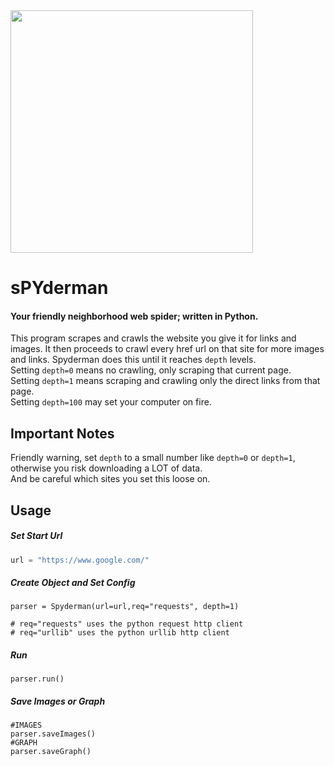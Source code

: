 <img src="https://github.com/brendenvogt/Spyderman/blob/master/NOTES/spyderman.png?raw=true" width="388"/>


# sPYderman
#### Your friendly neighborhood web spider; written in **Python**.
This program scrapes and crawls the website you give it for links and images. It then proceeds to crawl every href url on that site for more images and links. Spyderman does this until it reaches `depth` levels. <br/>
Setting `depth=0` means no crawling, only scraping that current page.<br/>
Setting `depth=1` means scraping and crawling only the direct links from that page.<br/>
Setting `depth=100` may set your computer on fire.
## Important Notes
Friendly warning, set `depth` to a small number like `depth=0` or `depth=1`, otherwise you risk downloading a LOT of data.<br/>
And be careful which sites you set this loose on.

## Usage 

##### Set Start Url
```python
url = "https://www.google.com/"
```
##### Create Object and Set Config
```
parser = Spyderman(url=url,req="requests", depth=1)

# req="requests" uses the python request http client
# req="urllib" uses the python urllib http client
```

##### Run
```
parser.run()

```

##### Save Images or Graph
```
#IMAGES
parser.saveImages()	
#GRAPH
parser.saveGraph()

```
